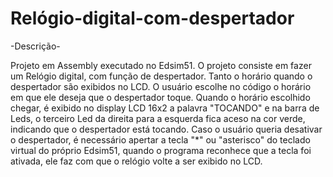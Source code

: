 # Relógio-digital-com-despertador
-Descrição-

Projeto em Assembly executado no Edsim51. O projeto consiste em fazer um Relógio digital, com função de despertador. Tanto o horário quando o despertador são exibidos no LCD. O usuário escolhe no código o horário em que ele deseja que o despertador toque. Quando o horário escolhido chegar, é exibido no display LCD 16x2 a palavra "TOCANDO" e na barra de Leds, o terceiro Led da direita para a esquerda fica aceso na cor verde, indicando que o despertador está tocando. Caso o usuário queria desativar o despertador, é necessário apertar a tecla "*" ou "asterisco" do teclado virtual do próprio Edsim51, quando o programa reconhece que a tecla foi ativada, ele faz com que o relógio volte a ser exibido no LCD.
